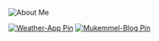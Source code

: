 ![About Me](https://github.com/bufgix/bufgix/blob/master/ttt.gif)


[![Weather-App Pin](https://github-readme-stats.vercel.app/api/pin/?username=bufgix&repo=weather-app)](https://github.com/bufgix/weather-app) 
[![Mukemmel-Blog Pin](https://github-readme-stats.vercel.app/api/pin/?username=bufgix&repo=mukemmel-blog)](https://github.com/bufgix/mukemmel-blog)
